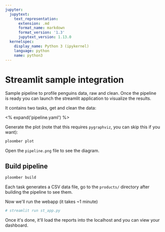 ```yaml
---
jupyter:
  jupytext:
    text_representation:
      extension: .md
      format_name: markdown
      format_version: '1.3'
      jupytext_version: 1.13.0
  kernelspec:
    display_name: Python 3 (ipykernel)
    language: python
    name: python3
---
```


# Streamlit sample integration

<!-- start description -->
Sample pipeline to profile penguins data, raw and clean.
Once the pipeline is ready you can launch the streamlit application to 
visualize the results.
<!-- end description -->

It contains two tasks, get and clean the data:

<% expand('pipeline.yaml') %>

Generate the plot (note that this requires `pygraphviz`, you can skip this if you want):

<!-- #md -->
```sh
ploomber plot
```
<!-- #endmd -->


Open the `pipeline.png` file to see the diagram.

## Build pipeline

```sh
ploomber build
```

Each task generates a CSV data file, go to the `products/` directory after
building the pipeline to see them.

Now we'll run the webapp (it takes ~1 minute)
```sh
# streamlit run st_app.py
```

Once it's done, it'll load the reports into the localhost and you can view your dashboard.